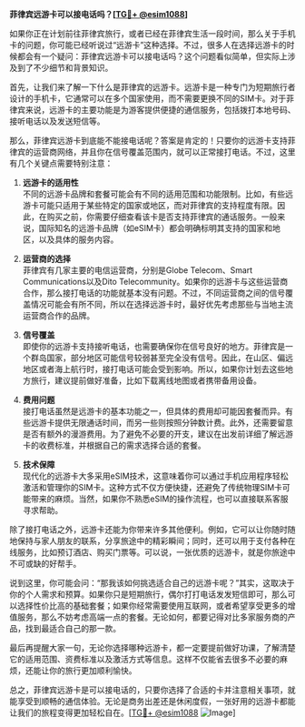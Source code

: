 **菲律宾远游卡可以接电话吗？[[TG💪+ @esim1088](https://t.me/s/esim1088)]**

如果你正在计划前往菲律宾旅行，或者已经在菲律宾生活一段时间，那么关于手机卡的问题，你可能已经听说过“远游卡”这种选择。不过，很多人在选择远游卡的时候都会有一个疑问：菲律宾远游卡可以接电话吗？这个问题看似简单，但实际上涉及到了不少细节和背景知识。

首先，让我们来了解一下什么是菲律宾的远游卡。远游卡是一种专门为短期旅行者设计的手机卡，它通常可以在多个国家使用，而不需要更换不同的SIM卡。对于菲律宾来说，远游卡的主要功能是为游客提供便捷的通信服务，包括拨打本地号码、接听电话以及发送短信等。

那么，菲律宾远游卡到底能不能接电话呢？答案是肯定的！只要你的远游卡支持菲律宾的运营商网络，并且你在信号覆盖范围内，就可以正常接打电话。不过，这里有几个关键点需要特别注意：

1. **远游卡的适用性**  
   不同的远游卡品牌和套餐可能会有不同的适用范围和功能限制。比如，有些远游卡可能只适用于某些特定的国家或地区，而对菲律宾的支持程度有限。因此，在购买之前，你需要仔细查看该卡是否支持菲律宾的通话服务。一般来说，国际知名的远游卡品牌（如eSIM卡）都会明确标明其支持的国家和地区，以及具体的服务内容。

2. **运营商的选择**  
   菲律宾有几家主要的电信运营商，分别是Globe Telecom、Smart Communications以及Dito Telecommunity。如果你的远游卡与这些运营商合作，那么接打电话的功能就基本没有问题。不过，不同运营商之间的信号覆盖情况可能会有所不同，所以在选择远游卡时，最好优先考虑那些与当地主流运营商合作的品牌。

3. **信号覆盖**  
   即使你的远游卡支持接听电话，也需要确保你在信号良好的地方。菲律宾是一个群岛国家，部分地区可能信号较弱甚至完全没有信号。因此，在山区、偏远地区或者海上航行时，接打电话可能会受到影响。所以，如果你计划去这些地方旅行，建议提前做好准备，比如下载离线地图或者携带备用设备。

4. **费用问题**  
   接打电话虽然是远游卡的基本功能之一，但具体的费用却可能因套餐而异。有些远游卡提供无限通话时间，而另一些则按照分钟数计费。此外，还需要留意是否有额外的漫游费用。为了避免不必要的开支，建议在出发前详细了解远游卡的收费标准，并根据自己的需求选择合适的套餐。

5. **技术保障**  
   现代化的远游卡大多采用eSIM技术，这意味着你可以通过手机应用程序轻松激活和管理你的SIM卡。这种方式不仅方便快捷，还避免了传统物理SIM卡可能带来的麻烦。当然，如果你不熟悉eSIM的操作流程，也可以直接联系客服寻求帮助。

除了接打电话之外，远游卡还能为你带来许多其他便利。例如，它可以让你随时随地保持与家人朋友的联系，分享旅途中的精彩瞬间；同时，还可以用于支付各种在线服务，比如预订酒店、购买门票等。可以说，一张优质的远游卡，就是你旅途中不可或缺的好帮手。

说到这里，你可能会问：“那我该如何挑选适合自己的远游卡呢？”其实，这取决于你的个人需求和预算。如果你只是短期旅行，偶尔打打电话发发短信即可，那么可以选择性价比高的基础套餐；如果你经常需要使用互联网，或者希望享受更多的增值服务，那么不妨考虑高端一点的套餐。无论如何，都要记得对比多家服务商的产品，找到最适合自己的那一款。

最后再提醒大家一句，无论你选择哪种远游卡，都一定要提前做好功课，了解清楚它的适用范围、资费标准以及激活方式等信息。这样不仅能省去很多不必要的麻烦，还能让你的旅行更加顺利愉快。

总之，菲律宾远游卡是可以接电话的，只要你选择了合适的卡并注意相关事项，就能享受到顺畅的通信体验。无论是商务出差还是休闲度假，一张好用的远游卡都能让我们的旅程变得更加轻松自在。[[TG💪+ @esim1088](https://t.me/s/esim1088) ![Image](https://i.postimg.cc/4NQfJmqS/Snipaste-2025-05-13-00-14-12.png)]